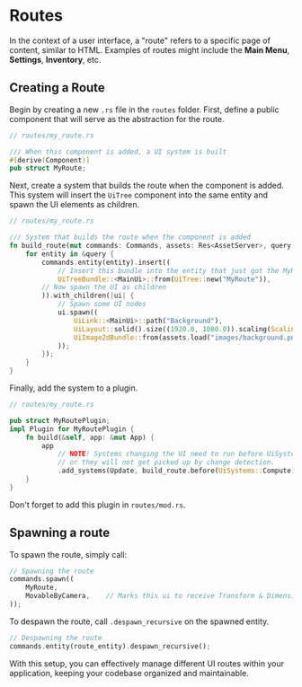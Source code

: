 # Routes

In the context of a user interface, a "route" refers to a specific page of content, similar to HTML. Examples of routes might include the **Main Menu**, **Settings**, **Inventory**, etc.

## Creating a Route

Begin by creating a new `.rs` file in the `routes` folder. First, define a public component that will serve as the abstraction for the route.

```rust
// routes/my_route.rs

/// When this component is added, a UI system is built
#[derive(Component)]
pub struct MyRoute;
```

Next, create a system that builds the route when the component is added. This system will insert the `UiTree` component into the same entity and spawn the UI elements as children.

```rust
// routes/my_route.rs

/// System that builds the route when the component is added
fn build_route(mut commands: Commands, assets: Res<AssetServer>, query: Query<Entity, Added<MyRoute>>) {
    for entity in &query {
        commands.entity(entity).insert((
            // Insert this bundle into the entity that just got the MyRoute component
            UiTreeBundle::<MainUi>::from(UiTree::new("MyRoute")),
        // Now spawn the UI as children
        )).with_children(|ui| {
            // Spawn some UI nodes
            ui.spawn((
                UiLink::<MainUi>::path("Background"),
                UiLayout::solid().size((1920.0, 1080.0)).scaling(Scaling::Fill).pack(),
                UiImage2dBundle::from(assets.load("images/background.png")),
            ));
        });
    }
}
```

Finally, add the system to a plugin.

```rust
// routes/my_route.rs

pub struct MyRoutePlugin;
impl Plugin for MyRoutePlugin {
    fn build(&self, app: &mut App) {
        app
            // NOTE! Systems changing the UI need to run before UiSystems::Compute
            // or they will not get picked up by change detection.
            .add_systems(Update, build_route.before(UiSystems::Compute));
    }
}
```

Don't forget to add this plugin in `routes/mod.rs`.

## Spawning a route

To spawn the route, simply call:

```rust
// Spawning the route
commands.spawn((
    MyRoute,
    MovableByCamera,    // Marks this ui to receive Transform & Dimension updates from camera size
));
```

To despawn the route, call `.despawn_recursive` on the spawned entity.

```rust
// Despawning the route
commands.entity(route_entity).despawn_recursive();
```

With this setup, you can effectively manage different UI routes within your application, keeping your codebase organized and maintainable.